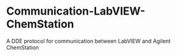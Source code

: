 # Communication-LabVIEW-ChemStation
A DDE protocol for communication between LabVIEW and Agilent ChemStation
